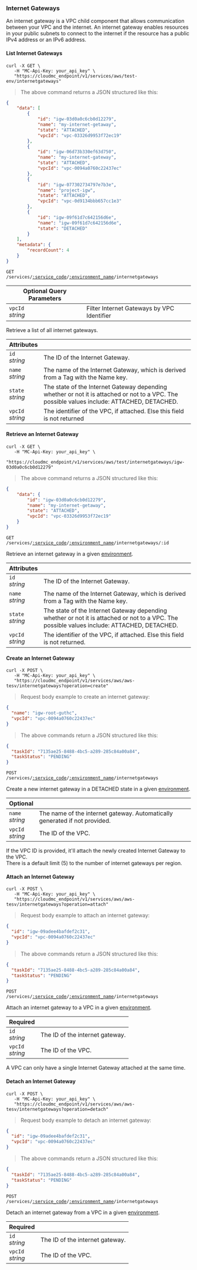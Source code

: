 ### Internet Gateways

An internet gateway is a VPC child component that allows communication between your VPC and the internet.
An internet gateway enables resources in your public subnets to connect to the internet if the resource has a public IPv4 address or an IPv6 address.

<!-------------------- LIST INTERNET GATEWAYS -------------------->

#### List Internet Gateways

```shell
curl -X GET \
   -H "MC-Api-Key: your_api_key" \
   "https://cloudmc_endpoint/v1/services/aws/test-env/internetgateways"
```
> The above command returns a JSON structured like this:
```json
{
    "data": [
        {
            "id": "igw-03d0a0c6cb0d12279",
            "name": "my-internet-getaway",
            "state": "ATTACHED",
            "vpcId": "vpc-03326d9953f72ec19"
        },
        {
            "id": "igw-06d73b330ef63d750",
            "name": "my-internet-gateway",
            "state": "ATTACHED",
            "vpcId": "vpc-0094a0760c22437ec"
        },
        {
            "id": "igw-077302734797e7b3e",
            "name": "project-igw",
            "state": "ATTACHED",
            "vpcId": "vpc-0d9134bbb657cc1e3"
        },
        {
            "id": "igw-09f61d7c642156d6e",
            "name": "igw-09f61d7c642156d6e",
            "state": "DETACHED"
        }
    ],
    "metadata": {
        "recordCount": 4
    }
}
```

<code>GET /services/<a href="#administration-service-connections">:service_code</a>/<a href="#administration-environments">:environment_name</a>/internetgateways</code>

Optional Query Parameters | &nbsp;
---------- | -----------
`vpcId`<br/>*string* | Filter Internet Gateways by VPC Identifier

Retrieve a list of all internet gateways.

| Attributes                        | &nbsp;                                                                                                                                                                                                                   |
|-----------------------------------|--------------------------------------------------------------------------------------------------------------------------------------------------------------------------------------------------------------------------|
| `id`<br/>*string*                 | The ID of the Internet Gateway.                                                                                                                                                                                                  |
| `name`<br/>*string*               | The name of the Internet Gateway, which is derived from a Tag with the Name key.                                                                                                                                                                                                |
| `state`<br/>*string*              | The state of the Internet Gateway depending whether or not it is attached or not to a VPC. The possible values include: ATTACHED, DETACHED.                                                                                                                                                  |
| `vpcId`<br/>*string*              | The identifier of the VPC, if attached. Else this field is not returned                                                                                                                                                                         |

<!-------------------- RETRIEVE INTERNET GATEWAY BY ID-------------------->

#### Retrieve an Internet Gateway

```shell
curl -X GET \
   -H "MC-Api-Key: your_api_key" \
   "https://cloudmc_endpoint/v1/services/aws/test/internetgateways/igw-03d0a0c6cb0d12279"
```
> The above command returns a JSON structured like this:

```json
{
    "data": {
        "id": "igw-03d0a0c6cb0d12279",
        "name": "my-internet-getaway",
        "state": "ATTACHED",
        "vpcId": "vpc-03326d9953f72ec19"
    }
}
```

<code>GET /services/<a href="#administration-service-connections">:service_code</a>/<a href="#administration-environments">:environment_name</a>/internetgateways/:id</code>

Retrieve an internet gateway in a given [environment](#administration-environments).

| Attributes                        | &nbsp;                                                                                                                                                                                                                   |
|-----------------------------------|--------------------------------------------------------------------------------------------------------------------------------------------------------------------------------------------------------------------------|
| `id`<br/>*string*                 | The ID of the Internet Gateway.                                                                                                                                                                                                  |
| `name`<br/>*string*               | The name of the Internet Gateway, which is derived from a Tag with the Name key.                                                                                                                                                                                                |
| `state`<br/>*string*              | The state of the Internet Gateway depending whether or not it is attached or not to a VPC. The possible values include: ATTACHED, DETACHED.                                                                                                                                                  |
| `vpcId`<br/>*string*              | The identifier of the VPC, if attached. Else this field is not returned.                                                                                                                                                                         |

<!-------------------- CREATE AN INTERNET GATEWAY -------------------->

#### Create an Internet Gateway
```shell
curl -X POST \
   -H "MC-Api-Key: your_api_key" \
   "https://cloudmc_endpoint/v1/services/aws/aws-tesv/internetgateways?operation=create"
```
> Request body example to create an internet gateway:

```json
{
  "name": "igw-root-guthc",
  "vpcId": "vpc-0094a0760c22437ec"
}
```

> The above commands return a JSON structured like this:

```json
{
  "taskId": "7135ae25-8488-4bc5-a289-285c84a00a84",
  "taskStatus": "PENDING"
}
```

<code>POST /services/<a href="#administration-service-connections">:service_code</a>/<a href="#administration-environments">:environment_name</a>/internetgateways</code>

Create a new internet gateway in a DETACHED state in a given [environment](#administration-environments).

| Optional                                           | &nbsp;                                |
|----------------------------------------------------|---------------------------------------|
| `name`<br/>*string*                                | The name of the internet gateway. Automatically generated if not provided.   |
| `vpcId`<br/>*string*                               | The ID of the VPC.   |


<aside class="notice">
If the VPC ID is provided, it'll attach the newly created Internet Gateway to the VPC.
</aside>

<aside class="notice">
There is a default limit (5) to the number of internet gateways per region.
</aside>

<!-------------------- ATTACH AN INTERNET GATEWAY -------------------->

#### Attach an Internet Gateway
```shell
curl -X POST \
   -H "MC-Api-Key: your_api_key" \
   "https://cloudmc_endpoint/v1/services/aws/aws-tesv/internetgateways?operation=attach"
```
> Request body example to attach an internet gateway:

```json
{
  "id": "igw-09adee4bafdef2c31",
  "vpcId": "vpc-0094a0760c22437ec"
}
```

> The above commands return a JSON structured like this:

```json
{
  "taskId": "7135ae25-8488-4bc5-a289-285c84a00a84",
  "taskStatus": "PENDING"
}
```

<code>POST /services/<a href="#administration-service-connections">:service_code</a>/<a href="#administration-environments">:environment_name</a>/internetgateways</code>

Attach an internet gateway to a VPC in a given [environment](#administration-environments).

| Required                                         | &nbsp;                                |
|--------------------------------------------------|---------------------------------------|
| `id`<br/>*string*                                | The ID of the internet gateway.       |
| `vpcId`<br/>*string*                             | The ID of the VPC.                    |

<aside class="notice">
A VPC can only have a single Internet Gateway attached at the same time.
</aside>

<!-------------------- DETACH AN INTERNET GATEWAY -------------------->

#### Detach an Internet Gateway
```shell
curl -X POST \
   -H "MC-Api-Key: your_api_key" \
   "https://cloudmc_endpoint/v1/services/aws/aws-tesv/internetgateways?operation=detach"
```
> Request body example to detach an internet gateway:

```json
{
  "id": "igw-09adee4bafdef2c31",
  "vpcId": "vpc-0094a0760c22437ec"
}
```

> The above commands return a JSON structured like this:

```json
{
  "taskId": "7135ae25-8488-4bc5-a289-285c84a00a84",
  "taskStatus": "PENDING"
}
```

<code>POST /services/<a href="#administration-service-connections">:service_code</a>/<a href="#administration-environments">:environment_name</a>/internetgateways</code>

Detach an internet gateway from a VPC in a given [environment](#administration-environments).

| Required                                         | &nbsp;                                |
|--------------------------------------------------|---------------------------------------|
| `id`<br/>*string*                                | The ID of the internet gateway.       |
| `vpcId`<br/>*string*                             | The ID of the VPC.                    |